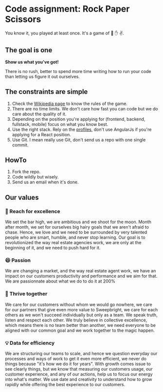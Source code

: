 # Code assignment: Rock Paper Scissors

You know it, you played at least once. It's a game of :fist_right: :hand: :v:.


## The goal is one

**Show us what you've got!**

There is no rush, better to spend more time writing how to run your code than letting us figure it out ourselves. 


## The constraints are simple

1. Check the [Wikipedia page](https://en.wikipedia.org/wiki/Rock_paper_scissors) to know the rules of the game.
2. There are no time limits. We don't care how fast you can code but we do care about the quality of it.
3. Depending on the position you're applying for (frontend, backend, fullstack, mobile) focus on what you know best.
4. Use the right stack. Rely on the [profiles](https://www.sweepbright.com/careers), don't use AngularJs if you're applying for a React position.
5. Use Git. I mean really use Git, don't send us a repo with one single commit. 


## HowTo

1. Fork the repo.
2. Code wildly but wisely. 
3. Send us an email when it's done.


## Our values

### :1st_place_medal: Reach for excellence

We set the bar high, we are ambitious and we shoot for the moon. Month after month, we set for ourselves big hairy goals that we aren't afraid to chase. Hence, we love and we need to be surrounded by very talented people who are smart, humble, and never stop learning. Our goal is to revolutionized the way real estate agencies work, we are only at the beginning of it, and we need to push hard for it.

### :satisfied: Passion

We are changing a market, and the way real estate agent work, we have an impact on our customers productivity and performance and we aim for that. We are passionnate about what we do to do it at 200%

### :blue_heart: Thrive together

We care for our customers without whom we would go nowhere, we care for our partners that give even more value to Sweepbright, we care for each others as we won't succeed individually but only as a team. We speak truth, listen and respect each other. We truly believe in collective excellence, which means there is no team better than another, we need everyone to be aligned with our common goal and we work together to the magic happen.

### :bulb: Data for efficiency
We are structuring our teams to scale, and hence we question everyday our processes and ways of work to get it even more efficient, we never do things because "it's how we do it for years". With growth comes issue to see clearly things, but we know that measuring our customers usage, our customer experience, and any of our actions, help us to focus our energy into what's matter. We use date and creativity to understand how to grow rapidly while offering the best experience to our customers.
